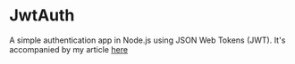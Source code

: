 # JwtAuth
A simple authentication app in Node.js using JSON Web Tokens (JWT). It's accompanied by my article [here](https://hallixon.hashnode.dev/sample-jwt-auth-in-nodejs)
